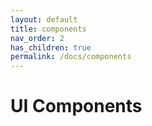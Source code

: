 ```yaml
---
layout: default
title: components
nav_order: 2
has_children: true
permalink: /docs/components
---
```


# UI Components
